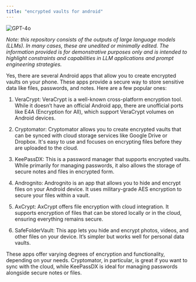 ```yaml
---
title: "encrypted vaults for android"
---
```

![GPT-4o](https://img.shields.io/badge/GPT--4o-3333FF?style=for-the-badge&logo=openai&logoColor=white)



*Note: this repository consists of the outputs of large language models (LLMs). In many cases, these are unedited or minimally edited. The information provided is for demonstrative purposes only and is intended to highlight constraints and capabilities in LLM applications and prompt engineering strategies.*


Yes, there are several Android apps that allow you to create encrypted vaults on your phone. These apps provide a secure way to store sensitive data like files, passwords, and notes. Here are a few popular ones:

1. VeraCrypt: VeraCrypt is a well-known cross-platform encryption tool. While it doesn’t have an official Android app, there are unofficial ports like E4A (Encryption for All), which support VeraCrypt volumes on Android devices.


2. Cryptomator: Cryptomator allows you to create encrypted vaults that can be synced with cloud storage services like Google Drive or Dropbox. It's easy to use and focuses on encrypting files before they are uploaded to the cloud.


3. KeePassDX: This is a password manager that supports encrypted vaults. While primarily for managing passwords, it also allows the storage of secure notes and files in encrypted form.


4. Andrognito: Andrognito is an app that allows you to hide and encrypt files on your Android device. It uses military-grade AES encryption to secure your files within a vault.


5. AxCrypt: AxCrypt offers file encryption with cloud integration. It supports encryption of files that can be stored locally or in the cloud, ensuring everything remains secure.


6. SafeFolderVault: This app lets you hide and encrypt photos, videos, and other files on your device. It’s simpler but works well for personal data vaults.

These apps offer varying degrees of encryption and functionality, depending on your needs. Cryptomator, in particular, is great if you want to sync with the cloud, while KeePassDX is ideal for managing passwords alongside secure notes or files.

